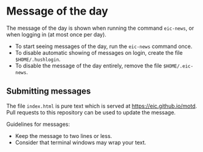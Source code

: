 # Message of the day

The message of the day is shown when running the command `eic-news`, or when logging in (at most once per day).

- To start seeing messages of the day, run the `eic-news` command once.
- To disable automatic showing of messages on login, create the file `$HOME/.hushlogin`.
- To disable the message of the day entirely, remove the file `$HOME/.eic-news`.

## Submitting messages

The file `index.html` is pure text which is served at https://eic.github.io/motd. Pull requests to this repository can be used to update the message.

Guidelines for messages:
- Keep the message to two lines or less.
- Consider that terminal windows may wrap your text.
